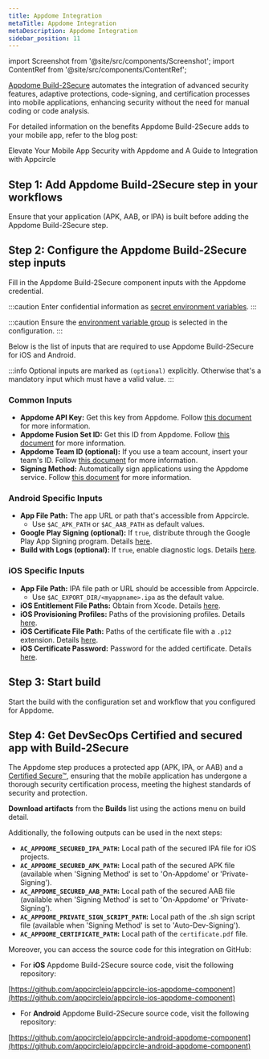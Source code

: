```yaml
---
title: Appdome Integration
metaTitle: Appdome Integration
metaDescription: Appdome Integration
sidebar_position: 11
---
```


import Screenshot from '@site/src/components/Screenshot';
import ContentRef from '@site/src/components/ContentRef';

[Appdome Build-2Secure](https://apis.appdome.com/docs/integrate-in-cicd) automates the integration of advanced security features, adaptive protections, code-signing, and certification processes into mobile applications, enhancing security without the need for manual coding or code analysis.

For detailed information on the benefits Appdome Build-2Secure adds to your mobile app, refer to the blog post:

<ContentRef url="https://appcircle.io/blog/elevate-your-mobile-app-security-with-appdome-and-a-guide-to-integration-with-appcircle">Elevate Your Mobile App Security with Appdome and A Guide to Integration with Appcircle</ContentRef>

## Step 1: Add Appdome Build-2Secure step in your workflows

Ensure that your application (APK, AAB, or IPA) is built before adding the Appdome Build-2Secure step.

<Screenshot url='https://cdn.appcircle.io/docs/assets/video-appdome-blog-1.gif' />

## Step 2: Configure the Appdome Build-2Secure step inputs

Fill in the Appdome Build-2Secure component inputs with the Appdome credential.

<Screenshot url='https://cdn.appcircle.io/docs/assets/appdome-blog-1.png' />

:::caution
Enter confidential information as [secret environment variables](https://docs.appcircle.io/environment-variables/managing-variables#adding-key-and-text-based-value-pairs).
:::

:::caution
Ensure the [environment variable group](https://docs.appcircle.io/environment-variables/managing-variables#using-environment-variable-groups-in-builds) is selected in the configuration.
:::

Below is the list of inputs that are required to use Appdome Build-2Secure for iOS and Android.

:::info
Optional inputs are marked as `(optional)` explicitly. Otherwise that's a mandatory input which must have a valid value.
:::

### Common Inputs

- **Appdome API Key:** Get this key from Appdome. Follow [this document](https://apis.appdome.com/docs/getting-started#getting-and-resetting-your-appdomes-build2secure-api-token) for more information.
- **Appdome Fusion Set ID:** Get this ID from Appdome. Follow [this document](https://apis.appdome.com/docs/getting-started#getting-a-fusion-sets-id) for more information.
- **Appdome Team ID (optional):** If you use a team account, insert your team's ID. Follow [this document](https://apis.appdome.com/docs/getting-started#getting-a-teams-id) for more information.
- **Signing Method:** Automatically sign applications using the Appdome service. Follow [this document](https://www.appdome.com/how-to/devsecops-automation-mobile-cicd/automated-signing-secured-android-ios/automatic-code-signing-for-secured-android-apps-on-appdome/) for more information.

### Android Specific Inputs

- **App File Path:** The app URL or path that's accessible from Appcircle.
  - Use `$AC_APK_PATH` or `$AC_AAB_PATH` as default values.
- **Google Play Signing (optional):** If `true`, distribute through the Google Play App Signing program. Details [here](https://www.appdome.com/how-to/devsecops-automation-mobile-cicd/automated-signing-secured-android-ios/automatic-code-signing-for-secured-android-apps-on-appdome/).
- **Build with Logs (optional):** If `true`, enable diagnostic logs. Details [here](https://www.appdome.com/how-to/devsecops-automation-mobile-cicd/test-secured-mobile-apps/appdome-diagnostic-logs-for-troubleshooting-secured-apps/).

### iOS Specific Inputs

<Screenshot url='https://cdn.appcircle.io/docs/assets/appdome-blog-2.png' />

- **App File Path:** IPA file path or URL should be accessible from Appcircle.
  - Use `$AC_EXPORT_DIR/<myappname>.ipa` as the default value.
- **iOS Entitlement File Paths:** Obtain from Xcode. Details [here](https://www.appdome.com/how-to/devsecops-automation-mobile-cicd/automated-signing-secured-android-ios/extract-and-use-ios-entitlements-files-for-signing-secured-ios-app/).
- **iOS Provisioning Profiles:** Paths of the provisioning profiles. Details [here](https://www.appdome.com/dev-sec-blog/best-practices-for-signing-ios-applications/).
- **iOS Certificate File Path:** Paths of the certificate file with a `.p12` extension. Details [here](https://www.appdome.com/dev-sec-blog/best-practices-for-signing-ios-applications/).
- **iOS Certificate Password:** Password for the added certificate. Details [here](https://www.appdome.com/dev-sec-blog/best-practices-for-signing-ios-applications/).

## Step 3: Start build

Start the build with the configuration set and workflow that you configured for Appdome.

<Screenshot url='https://cdn.appcircle.io/docs/assets/appdome-blog-3.png' />

## Step 4: Get DevSecOps Certified and secured app with Build-2Secure

The Appdome step produces a protected app (APK, IPA, or AAB) and a [Certified Secure™](https://www.appdome.com/certified-secure-mobile-devsecops-certification/), ensuring that the mobile application has undergone a thorough security certification process, meeting the highest standards of security and protection.

**Download artifacts** from the **Builds** list using the actions menu on build detail.

<Screenshot url='https://cdn.appcircle.io/docs/assets/video-appdome-blog-2.gif' />

Additionally, the following outputs can be used in the next steps:

- **`AC_APPDOME_SECURED_IPA_PATH`:** Local path of the secured IPA file for iOS projects.
- **`AC_APPDOME_SECURED_APK_PATH`:** Local path of the secured APK file (available when 'Signing Method' is set to 'On-Appdome' or 'Private-Signing').
- **`AC_APPDOME_SECURED_AAB_PATH`:** Local path of the secured AAB file (available when 'Signing Method' is set to 'On-Appdome' or 'Private-Signing').
- **`AC_APPDOME_PRIVATE_SIGN_SCRIPT_PATH`:** Local path of the .sh sign script file (available when 'Signing Method' is set to 'Auto-Dev-Signing').
- **`AC_APPDOME_CERTIFICATE_PATH`:** Local path of the `certificate.pdf` file.

Moreover, you can access the source code for this integration on GitHub:

- For **iOS** Appdome Build-2Secure source code, visit the following repository:

[https://github.com/appcircleio/appcircle-ios-appdome-component](https://github.com/appcircleio/appcircle-ios-appdome-component)

- For **Android** Appdome Build-2Secure source code, visit the following repository:

[https://github.com/appcircleio/appcircle-android-appdome-component](https://github.com/appcircleio/appcircle-android-appdome-component)
